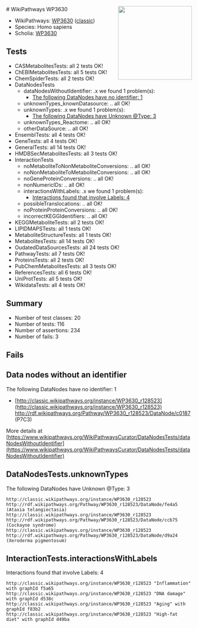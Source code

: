 <img style="float: right; width: 200px" src="https://upload.wikimedia.org/wikipedia/commons/thumb/8/83/Wplogo_with_text_500.png/640px-Wplogo_with_text_500.png" />
# WikiPathways WP3630

* WikiPathways: [WP3630](https://wikipathways.org/pathways/WP3630) ([classic](https://classic.wikipathways.org/instance/WP3630))
* Species: Homo sapiens
* Scholia: [WP3630](https://scholia.toolforge.org/wikipathways/WP3630)
## Tests
* CASMetabolitesTests: all 2 tests OK!
* ChEBIMetabolitesTests: all 5 tests OK!
* ChemSpiderTests: all 2 tests OK!
* DataNodesTests
    * dataNodesWithoutIdentifier: .x we found 1 problem(s):
        * [The following DataNodes have no identifier: 1](#d2d32fa0)
    * unknownTypes_knownDatasource: .. all OK!
    * unknownTypes: .x we found 1 problem(s):
        * [The following DataNodes have Unknown @Type: 3](#839973e1)
    * unknownTypes_Reactome: .. all OK!
    * otherDataSource: .. all OK!
* EnsemblTests: all 4 tests OK!
* GeneTests: all 4 tests OK!
* GeneralTests: all 14 tests OK!
* HMDBSecMetabolitesTests: all 3 tests OK!
* InteractionTests
    * noMetaboliteToNonMetaboliteConversions: .. all OK!
    * noNonMetaboliteToMetaboliteConversions: .. all OK!
    * noGeneProteinConversions: .. all OK!
    * nonNumericIDs: .. all OK!
    * interactionsWithLabels: .x we found 1 problem(s):
        * [Interactions found that involve Labels: 4](#630d267b)
    * possibleTranslocations: .. all OK!
    * noProteinProteinConversions: .. all OK!
    * incorrectKEGGIdentifiers: .. all OK!
* KEGGMetaboliteTests: all 2 tests OK!
* LIPIDMAPSTests: all 1 tests OK!
* MetaboliteStructureTests: all 1 tests OK!
* MetabolitesTests: all 14 tests OK!
* OudatedDataSourcesTests: all 24 tests OK!
* PathwayTests: all 7 tests OK!
* ProteinsTests: all 2 tests OK!
* PubChemMetabolitesTests: all 3 tests OK!
* ReferencesTests: all 6 tests OK!
* UniProtTests: all 5 tests OK!
* WikidataTests: all 4 tests OK!


## Summary

* Number of test classes: 20
* Number of tests: 116
* Number of assertions: 234
* Number of fails: 3

## Fails

<a name="d2d32fa0" />

## Data nodes without an identifier

The following DataNodes have no identifier: 1

* [http://classic.wikipathways.org/instance/WP3630_r128523](http://classic.wikipathways.org/instance/WP3630_r128523) http://rdf.wikipathways.org/Pathway/WP3630_r128523/DataNode/c0187 (P7C3)


More details at [https://www.wikipathways.org/WikiPathwaysCurator/DataNodesTests/dataNodesWithoutIdentifier](https://www.wikipathways.org/WikiPathwaysCurator/DataNodesTests/dataNodesWithoutIdentifier)

<a name="839973e1" />

## DataNodesTests.unknownTypes

The following DataNodes have Unknown @Type: 3
```
http://classic.wikipathways.org/instance/WP3630_r128523 http://rdf.wikipathways.org/Pathway/WP3630_r128523/DataNode/fe4a5 (Ataxia telangiectasia)
http://classic.wikipathways.org/instance/WP3630_r128523 http://rdf.wikipathways.org/Pathway/WP3630_r128523/DataNode/ccb75 (Cockayne syndrome)
http://classic.wikipathways.org/instance/WP3630_r128523 http://rdf.wikipathways.org/Pathway/WP3630_r128523/DataNode/d9a24 (Xeroderma pigmentosum)
```

<a name="630d267b" />

## InteractionTests.interactionsWithLabels

Interactions found that involve Labels: 4
```
http://classic.wikipathways.org/instance/WP3630_r128523 "Inflammation" with graphId f5a65
http://classic.wikipathways.org/instance/WP3630_r128523 "DNA damage" with graphId d538c
http://classic.wikipathways.org/instance/WP3630_r128523 "Aging" with graphId f83b2
http://classic.wikipathways.org/instance/WP3630_r128523 "High-fat diet" with graphId d49ba
```

